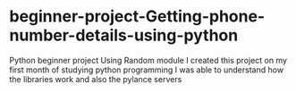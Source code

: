 # beginner-project-Getting-phone-number-details-using-python
Python beginner project
Using Random module
I created this project on my first month of studying python programming
I was able to understand how the libraries work and also the pylance servers
